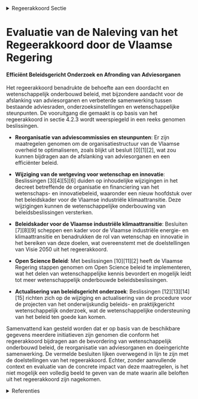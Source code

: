 

<details>
        <summary>Regeerakkoord Sectie </summary>
        <p>4.2.3 Efficiënt beleidsgericht onderzoek Voor veel mensen ziet de toekomst er onzeker uit: immigratie, pensioenen, tech-nologische innovaties, klimaatwijziging,... We hebben nood aan een doordacht en wetenschappelijk onderbouwd beleid dat vandaag een antwoord biedt op de trends en onzekerheden van morgen. Er komt een afslanking van adviesorganen (raden, comités, …) waarbij we een beperkt aantal raden overhouden. We houden de werking van de reeds bestaande advies-raden, onderzoeksinstellingen, en weten-schappelijke steunpunten tegen het licht en verbeteren hun onderlinge samenwerking en interactie om zo het beleid steviger wetenschappelijker te onderbouwen. Ook de transitieprioriteiten die in het kader van Visie 2050 werden uitgerold, worden hierbij betrokken. Een meer onderbouwd beleid en het werken met adviezen moeten bijdragen aan een vlot verloop van het beleidsproces. Laattijdige adviezen worden geacht positief te zijn. </p>
        </details> 

# Evaluatie van de Naleving van het Regeerakkoord door de Vlaamse Regering

#### Efficiënt Beleidsgericht Onderzoek en Afronding van Adviesorganen

Het regeerakkoord benadrukte de behoefte aan een doordacht en wetenschappelijk onderbouwd beleid, met bijzondere aandacht voor de afslanking van adviesorganen en verbeterde samenwerking tussen bestaande adviesraden, onderzoeksinstellingen en wetenschappelijke steunpunten. De vooruitgang die gemaakt is op basis van het regeerakkoord in sectie 4.2.3 wordt weerspiegeld in een reeks genomen beslissingen.

- **Reorganisatie van adviescommissies en steunpunten**: Er zijn maatregelen genomen om de organisatiestructuur van de Vlaamse overheid te optimaliseren, zoals blijkt uit besluit \[0\]\[1\]\[2\], wat zou kunnen bijdragen aan de afslanking van adviesorganen en een efficiënter beleid. 

- **Wijziging van de wetgeving voor wetenschap en innovatie**: Beslissingen \[3\]\[4\]\[5\]\[6\] duiden op inhoudelijke wijzigingen in het decreet betreffende de organisatie en financiering van het wetenschaps- en innovatiebeleid, waaronder een nieuw hoofdstuk over het beleidskader voor de Vlaamse industriële klimaattransitie. Deze wijzigingen kunnen de wetenschappelijke onderbouwing van beleidsbeslissingen versterken.

- **Beleidskader voor de Vlaamse industriële klimaattransitie**: Besluiten \[7\]\[8\]\[9\] scheppen een kader voor de Vlaamse industriële energie- en klimaattransitie en benadrukken de rol van wetenschap en innovatie in het bereiken van deze doelen, wat overeenstemt met de doelstellingen van Visie 2050 uit het regeerakkoord.

- **Open Science Beleid**: Met beslissingen \[10\]\[11\]\[2\] heeft de Vlaamse Regering stappen genomen om Open Science beleid te implementeren, wat het delen van wetenschappelijke kennis bevordert en mogelijk leidt tot meer wetenschappelijk onderbouwde beleidsbeslissingen.

- **Actualisering van beleidsgericht onderzoek**: Beslissingen \[12\]\[13\]\[14\]\[15\] richten zich op de wijziging en actualisering van de procedure voor de projecten van het onderwijskundig beleids- en praktijkgericht wetenschappelijk onderzoek, wat de wetenschappelijke ondersteuning van het beleid ten goede kan komen.

Samenvattend kan gesteld worden dat er op basis van de beschikbare gegevens meerdere initiatieven zijn genomen die conform het regeerakkoord bijdragen aan de bevordering van wetenschappelijk onderbouwd beleid, de reorganisatie van adviesorganen en doeingerichte samenwerking. De vermelde besluiten lijken overwegend in lijn te zijn met de doelstellingen van het regeerakkoord. Echter, zonder aanvullende context en evaluatie van de concrete impact van deze maatregelen, is het niet mogelijk een volledig beeld te geven van de mate waarin alle beloften uit het regeerakkoord zijn nagekomen.

<details>
        <summary> Referenties</summary>
        **[\[0\]](http://themis.vlaanderen.be/id/nieuwsbrief-info/60914BE6364ED90008000E8D)** : **(2021-05-07)** Wijziging diverse besluiten naar aanleiding van de reorganisatie van ICT binnen het beleidsdomein Kanselarij, Bestuur, Buitenlandse Zaken en Justitie Ontwerpbesluit van de Vlaamse Regering tot wijzigi... 

**[\[1\]](http://themis.vlaanderen.be/id/resource/ca4cc0f0-4928-11ec-94bb-99a9d1e168fe)** : **(2020-06-26)** Samenstelling en werking Stuurorgaan Vlaams informatie- en ICT-beleid: wijzigingsbesluit Voorontwerp van besluit van de Vlaamse Regering tot wijziging van het besluit van de Vlaamse Regering van 2 jun... 

**[\[2\]](http://themis.vlaanderen.be/id/resource/41617490-492b-11ec-94bb-99a9d1e168fe)** : **(2019-12-20)** Vlaams beleidsplan Open Science en oprichting Open Science Board A. Vlaams beleidsplan Open Science B. Oprichting van de Flemish Open Science Board (FOSB) C. Ontwerpbesluit van de Vlaamse Regering tot... 

**[\[3\]](http://themis.vlaanderen.be/id/nieuwsbrief-info/616E8EE9364ED90008000200)** : **(2021-10-22)** Wijziging decreet over de organisatie en financiering van het wetenschaps- en innovatiebeleid Voorontwerp van decreet tot wijziging van het decreet van 30 april 2009 betreffende de organisatie en fina... 

**[\[4\]](http://themis.vlaanderen.be/id/nieuwsbrief-info/61E7CD1A364ED90008000214)** : **(2022-01-21)** Wijziging decreet over de organisatie en financiering van het wetenschaps- en innovatiebeleid Ontwerpdecreet tot wijziging van het decreet van 30 april 2009 betreffende de organisatie en financiering ... 

**[\[5\]](http://themis.vlaanderen.be/id/nieuwsbrief-info/60F12759364ED90008001797)** : **(2021-07-16)** Wijziging decreet over de organisatie en financiering van het wetenschaps- en innovatiebeleid Voorontwerp van decreet tot wijziging van het decreet van 30 april 2009 betreffende de organisatie en fina... 

**[\[6\]](http://themis.vlaanderen.be/id/nieuwsbrief-info/623C7A176BB7B593CFC18DE1)** : **(2022-03-25)** Wijziging decreet over de organisatie en financiering van het wetenschaps- en innovatiebeleid Bekrachtiging en afkondiging van het decreet tot wijziging van het decreet van 30 april 2009 betreffende d... 

**[\[7\]](http://themis.vlaanderen.be/id/nieuwsbericht/63DA4C4E2E929B312AB5C677)** : **(2023-02-03)** Voorontwerp van programmanota ter bevordering van de Vlaamse industriële energie- en klimaattransitie 2022-2025 Ontwerpprogrammanota ter bevordering van de Vlaamse industriële energie- en klimaattrans... 

**[\[8\]](http://themis.vlaanderen.be/id/nieuwsbericht/646C6A028E8235823F6B8139)** : **(2023-05-26)** Wijziging samenstelling “Ethisch en Strategisch Adviescomité” in het kader van overheidssteun voor dual use en militaire OO 

**[\[9\]](http://themis.vlaanderen.be/id/nieuwsbericht/6512E68F3605E1AC863C02F8)** : **(2023-09-29)** Regels thematische oproep onderzoeksprojecten voor landbouw en voedsel bij het Fonds Wetenschappelijk Onderzoek – Vlaanderen (FWO) Ontwerpbesluit van de Vlaamse Regering tot vaststelling van de regels... 

**[\[10\]](http://themis.vlaanderen.be/id/resource/91099800-4927-11ec-94bb-99a9d1e168fe)** : **(2020-09-11)** Samenvoeging beleidsdomeinen 'Kanselarij en Bestuur' en 'Internationaal Vlaanderen': wijzigingsdecreet Voorontwerp van decreet tot wijziging van decreten naar aanleiding van de reorganisatie van het b... 

**[\[11\]](http://themis.vlaanderen.be/id/resource/d4128b20-4927-11ec-94bb-99a9d1e168fe)** : **(2020-07-17)** Open Science beleid voor Vlaanderen en de Flemish Open Science Board (FOSB) A. Ontwerpbesluit van de Vlaamse Regering over de toekenning van de subsidies aan de betrokken instellingen voor de Uitvoeri... 

**[\[12\]](http://themis.vlaanderen.be/id/resource/74b7d680-4927-11ec-94bb-99a9d1e168fe)** : **(2020-09-18)** Onderwijskundig beleids- en praktijkgericht wetenschappelijk onderzoek: actualisering besluit Voorontwerp van besluit van de Vlaamse Regering tot wijziging van het besluit van de Vlaamse regering van ... 

**[\[13\]]** : **(2020-02-07)** Nieuwe aanpak transversaal beleid / horizontale doelstellingenkaders 

**[\[14\]](http://themis.vlaanderen.be/id/nieuwsbericht/64229F8B8A5434FEB5656EFF)** : **(2023-03-31)** Themazetting projecten onderwijskundig beleids- en praktijkgericht wetenschappelijk onderzoek 2023   De Vlaamse Regering keurt de themazetting goed voor de projecten van het onderwijskundig beleids- e... 

**[\[15\]](http://themis.vlaanderen.be/id/nieuwsbericht/63C7B33C17E4B551F4BD08D3)** : **(2023-01-20)** Vierde beleidsprioriteit en verdeling aanvullende werkingsmiddelen pedagogische begeleidingsdiensten Voorontwerp van besluit van de Vlaamse Regering tot bepaling van de vierde beleidsprioriteit en de ... 
        </details> 

